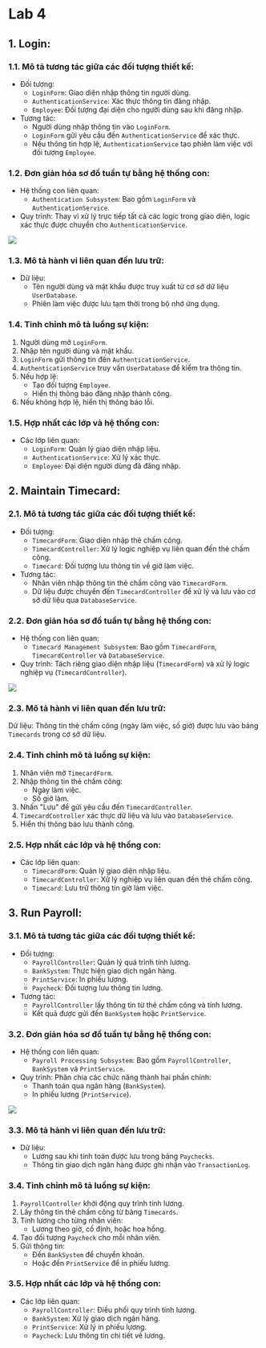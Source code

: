 # Lab 4
## 1. Login:
### 1.1. Mô tả tương tác giữa các đối tượng thiết kế:
- Đối tượng:
  + `LoginForm`: Giao diện nhập thông tin người dùng.
  + `AuthenticationService`: Xác thực thông tin đăng nhập.
  + `Employee`: Đối tượng đại diện cho người dùng sau khi đăng nhập.
- Tương tác:
  + Người dùng nhập thông tin vào `LoginForm`.
  + `LoginForm` gửi yêu cầu đến `AuthenticationService` để xác thực.
  + Nếu thông tin hợp lệ, `AuthenticationService` tạo phiên làm việc với đối tượng `Employee`.
### 1.2. Đơn giản hóa sơ đồ tuần tự bằng hệ thống con:
- Hệ thống con liên quan:
  + `Authentication Subsystem`: Bao gồm `LoginForm` và `AuthenticationService`.
- Quy trình: Thay vì xử lý trực tiếp tất cả các logic trong giao diện, logic xác thực được chuyển cho `AuthenticationService`.
  
![](https://www.planttext.com/api/plantuml/png/T9B1IWCn48RlUOevjeU-m1waWgW7yM9zW6msx8Pk9pMR57kK7ZnuyW44br84eQ0WYCcXXos-Hvx0Lp3RLhk5zZQJcN_-RuRyk4Mtq5HfCyX9qHS8IXQSKAQbWkk2An9BWmbLOxYGgS1JgGQ4ITHAvd1iTCPH2qQra7Z5rKWmJXAgQKmBlfAVR192wWmwHzin4Lnctiw7eBFg0rFGmNpvk9o445S5yjzQw_QQHN3ctLp0k7ermBnzCN1RbIoCzEwTaRsQUbWJBOAUCcCOUJl39Wkcts_UFGb8gYzCILC2dSD0FUNjD4npTz3tTg7XnjGFhK0q7KBktJraqjjF1lsrrxRGFWIyUxQ6WmvXMVDcLIbsLc_SRhDl1EV2kmckEXx-DeshKa8h9C-O0Li3hV52cvrfY8E3Q9CknwJ-8xy0003__mC0)

### 1.3. Mô tả hành vi liên quan đến lưu trữ:
- Dữ liệu:
  + Tên người dùng và mật khẩu được truy xuất từ cơ sở dữ liệu `UserDatabase`.
  + Phiên làm việc được lưu tạm thời trong bộ nhớ ứng dụng.
### 1.4. Tinh chỉnh mô tả luồng sự kiện:
1. Người dùng mở `LoginForm`.
2. Nhập tên người dùng và mật khẩu.
3. `LoginForm` gửi thông tin đến `AuthenticationService`.
4. `AuthenticationService` truy vấn `UserDatabase` để kiểm tra thông tin.
5. Nếu hợp lệ:
    - Tạo đối tượng `Employee`.
    - Hiển thị thông báo đăng nhập thành công.
6. Nếu không hợp lệ, hiển thị thông báo lỗi.
### 1.5. Hợp nhất các lớp và hệ thống con:
- Các lớp liên quan:
  + `LoginForm`: Quản lý giao diện nhập liệu.
  + `AuthenticationService`: Xử lý xác thực.
  + `Employee`: Đại diện người dùng đã đăng nhập.
## 2. Maintain Timecard:
### 2.1. Mô tả tương tác giữa các đối tượng thiết kế:
- Đối tượng:
  + `TimecardForm`: Giao diện nhập thẻ chấm công.
  + `TimecardController`: Xử lý logic nghiệp vụ liên quan đến thẻ chấm công.
  + `Timecard`: Đối tượng lưu thông tin về giờ làm việc.
- Tương tác:
  + Nhân viên nhập thông tin thẻ chấm công vào `TimecardForm`.
  + Dữ liệu được chuyển đến `TimecardController` để xử lý và lưu vào cơ sở dữ liệu qua `DatabaseService`.
### 2.2. Đơn giản hóa sơ đồ tuần tự bằng hệ thống con:
- Hệ thống con liên quan:
  + `Timecard Management Subsystem`: Bao gồm `TimecardForm`, `TimecardController` và `DatabaseService`.
- Quy trình: Tách riêng giao diện nhập liệu (`TimecardForm`) và xử lý logic nghiệp vụ (`TimecardController`).

![](https://www.planttext.com/api/plantuml/png/V98_JiCm58Ttd-Adxhr01bI9lmFg0WEhurZ4mh4hsudKcO61Gz0WiI1LC33XWS5Ixv4JS0KS4jfGH1RBVjBxtlT-ygV_c5b7ZIiBIUoDK33QSaAPqmR7nKBg9UUW5fDv7XuLAX6UrOIakbGPDKjSYe8pQh8JRGh2j796ostni7jBRaX67KsfvJZgBnVSL89nGhP3fWU_Q0dcUVE-Ni3buKrTmqKt5oiUB9vF1LXR9iEM8M8tEy5fuzS2MUDV84NZxyenqAwnnUtf9ZZVl9P3fIgiDDYcXctymt06sMl5z1-xgr0pg7PN1TdJLoeVqVgJLBTWRvM6Me-0kg0YuYVu16TH-FOxNNy_f90PLrdxCRu0003__mC0)

### 2.3. Mô tả hành vi liên quan đến lưu trữ:
Dữ liệu: Thông tin thẻ chấm công (ngày làm việc, số giờ) được lưu vào bảng `Timecards` trong cơ sở dữ liệu.
### 2.4. Tinh chỉnh mô tả luồng sự kiện:
1. Nhân viên mở `TimecardForm`.
2. Nhập thông tin thẻ chấm công:
    - Ngày làm việc.
    - Số giờ làm.
3. Nhấn "Lưu" để gửi yêu cầu đến `TimecardController`.
4. `TimecardController` xác thực dữ liệu và lưu vào `DatabaseService`.
5. Hiển thị thông báo lưu thành công.
### 2.5. Hợp nhất các lớp và hệ thống con:
- Các lớp liên quan:
  + `TimecardForm`: Quản lý giao diện nhập liệu.
  + `TimecardController`: Xử lý nghiệp vụ liên quan đến thẻ chấm công.
  + `Timecard`: Lưu trữ thông tin giờ làm việc.
## 3. Run Payroll:
### 3.1. Mô tả tương tác giữa các đối tượng thiết kế:
- Đối tượng:
  + `PayrollController`: Quản lý quá trình tính lương.
  + `BankSystem`: Thực hiện giao dịch ngân hàng.
  + `PrintService`: In phiếu lương.
  + `Paycheck`: Đối tượng lưu thông tin lương.
- Tương tác:
  + `PayrollController` lấy thông tin từ thẻ chấm công và tính lương.
  + Kết quả được gửi đến `BankSystem` hoặc `PrintService`.
### 3.2. Đơn giản hóa sơ đồ tuần tự bằng hệ thống con:
- Hệ thống con liên quan:
  + `Payroll Processing Subsystem`: Bao gồm `PayrollController`, `BankSystem` và `PrintService`.
- Quy trình: Phân chia các chức năng thành hai phần chính:
  + Thanh toán qua ngân hàng (`BankSystem`).
  + In phiếu lương (`PrintService`).

![](https://www.planttext.com/api/plantuml/png/Z9EzJiCm58NtFCLLzxv01bH-940mWDg1rQHHRTMv0SUfoCZCnCX42wgGAYenCCL27LprFVm4l08tBQIbJGKPdDYvv_CvlicdcJGIpPHE8-abNO6WuYJqMA1Z1RljY1PO0hNprENF25evSmSzOKTOyu8OjOebdB6CRd9_CPMXyjfCiqkMX73m_T0CLKy4OIdPOzXjPeaEeoL52TG_TTvYv_hE9jo74-xCeu3flJCFs87hD2DVzXKvQ3kcKSxUPWFiU1lIWhVco8TJbmy9mEqxiJHjghdB3GGq3YC8YcLlJGJrQcCjHOS4FMTk_-1LEgi2_ih3f8OMPqNEs0wGWZF0Zdr2uBPFxu6kIlBoj7quT6Oi8BEZ50ANlwHahoJE2SlYRJ4lx200f3nZN5KNcViqMKGC9RN_6E6A2vTFqZB4LfEh_Q-mARQWLbJ_yIlMRMAxgXi4cd-1FXp5L0sQcgVXXao1j1-bWmR9Y__c2m00__y30000)

### 3.3. Mô tả hành vi liên quan đến lưu trữ:
- Dữ liệu:
  + Lương sau khi tính toán được lưu trong bảng `Paychecks`.
  + Thông tin giao dịch ngân hàng được ghi nhận vào `TransactionLog`.
### 3.4. Tinh chỉnh mô tả luồng sự kiện:
1. `PayrollController` khởi động quy trình tính lương.
2. Lấy thông tin thẻ chấm công từ bảng `Timecards`.
3. Tính lương cho từng nhân viên:
    - Lương theo giờ, cố định, hoặc hoa hồng.
4. Tạo đối tượng `Paycheck` cho mỗi nhân viên.
5. Gửi thông tin:
    - Đến `BankSystem` để chuyển khoản.
    - Hoặc đến `PrintService` để in phiếu lương.
### 3.5. Hợp nhất các lớp và hệ thống con:
- Các lớp liên quan:
  + `PayrollController`: Điều phối quy trình tính lương.
  + `BankSystem`: Xử lý giao dịch ngân hàng.
  + `PrintService`: Xử lý in phiếu lương.
  + `Paycheck`: Lưu thông tin chi tiết về lương.
